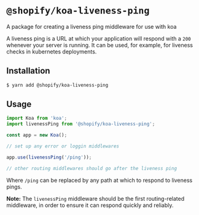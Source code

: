 # `@shopify/koa-liveness-ping`

A package for creating a liveness ping middleware for use with koa

A liveness ping is a URL at which your application will respond with a `200` whenever your server is running. It can be used, for example, for liveness checks in kubernetes deployments.

## Installation

```bash
$ yarn add @shopify/koa-liveness-ping
```

## Usage

```typescript
import Koa from 'koa';
import livenessPing from '@shopify/koa-liveness-ping';

const app = new Koa();

// set up any error or loggin middlewares

app.use(livenessPing('/ping'));

// other routing middlewares should go after the liveness ping
```

Where `/ping` can be replaced by any path at which to respond to liveness pings.

**Note:** The `livenessPing` middleware should be the first routing-related middleware, in order to ensure it can respond quickly and reliably.
